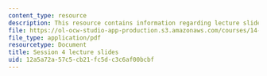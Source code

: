 ```yaml
---
content_type: resource
description: This resource contains information regarding lecture slide 4.
file: https://ol-ocw-studio-app-production.s3.amazonaws.com/courses/14-581-international-economics-i-spring-2013/12a5a72a57c5cb21fc5dc3c6af00bcbf_MIT14_581S13_Lecslides4.pdf
file_type: application/pdf
resourcetype: Document
title: Session 4 lecture slides
uid: 12a5a72a-57c5-cb21-fc5d-c3c6af00bcbf
---
```

